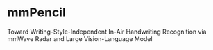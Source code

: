 # mmPencil
Toward Writing-Style-Independent In-Air Handwriting Recognition via mmWave Radar and Large Vision-Language Model
